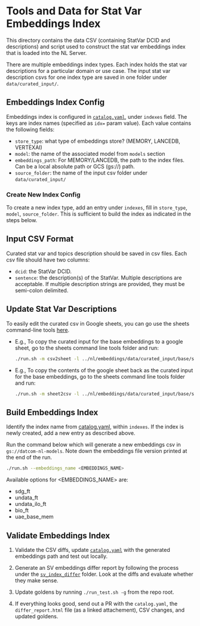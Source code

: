 # Tools and Data for Stat Var Embeddings Index

This directory contains the data CSV (containing StatVar DCID and
descriptions) and script used to construct the stat var embeddings index that
is loaded into the NL Server.

There are multiple embeddings index types. Each index holds the stat var
descriptions for a particular domain or use case. The input stat var
description csvs for one index type are saved in one folder under
`data/curated_input/`.

## Embeddings Index Config

Embeddings index is configured in
[`catalog.yaml`](../../../deploy/nl/catalog.yaml), under `indexes` field. The
keys are index names (specified as `idx=` param value). Each value contains the
following fields:

- `store_type`: what type of embeddings store? (MEMORY, LANCEDB, VERTEXAI)
- `model`: the name of the associated model from `models` section
- `embeddings_path`: For MEMORY/LANCEDB, the path to the index files. Can be a
  local absolute path or GCS (gs://) path.
- `source_folder`: the name of the input csv folder under `data/curated_input/`

### Create New Index Config

To create a new index type, add an entry under `indexes`, fill in `store_type`,
`model`, `source_folder`. This is sufficient to build the index as indicated in
the steps below.

## Input CSV Format

Curated stat var and topics description should be saved in csv files. Each csv
file should have two columns:

- `dcid`: the StatVar DCID.
- `sentence`: the description(s) of the StatVar. Multiple descriptions are
  acceptable. If multiple description strings are provided, they must be
  semi-colon delimited.

## Update Stat Var Descriptions

To easily edit the curated csv in Google sheets, you can go use the sheets
command-line tools [here](../../sheets/).

- E.g., To copy the curated input for the base embeddings to a google sheet, go
  to the sheets command line tools folder and run:

  ```bash
  ./run.sh -m csv2sheet -l ../nl/embeddings/data/curated_input/base/sheets_svs.csv [-s <sheets_url>] [-w <worksheet_name>]
  ```

- E.g., To copy the contents of the google sheet back as the curated input for
  the base embeddings, go to the sheets command line tools folder and run:

  ```bash
  ./run.sh -m sheet2csv -l ../nl/embeddings/data/curated_input/base/sheets_svs.csv -s <sheets_url> -w <worksheet_name>
  ```

## Build Embeddings Index

Identify the index name from [catalog.yaml](../../../deploy/nl/catalog.yaml),
within `indexes`. If the index is newly created, add a new entry as described
above.

Run the command below which will generate a new embeddings csv in
`gs://datcom-nl-models`. Note down the embeddings file version printed at the
end of the run.

```bash
./run.sh --embeddings_name <EMBEDDINGS_NAME>
```

Available options for <EMBEDDINGS_NAME> are:

- sdg_ft
- undata_ft
- undata_ilo_ft
- bio_ft
- uae_base_mem

## Validate Embeddings Index

1. Validate the CSV diffs, update
   [`catalog.yaml`](../../../deploy/nl/catalog.yaml) with the generated
   embeddings path and test out locally.

1. Generate an SV embeddings differ report by following the process under the
   [`sv_index_differ`](../svindex_differ/README.md) folder. Look
   at the diffs and evaluate whether they make sense.

1. Update goldens by running `./run_test.sh -g` from the repo root.

1. If everything looks good, send out a PR with the `catalog.yaml`, the
   `differ_report.html` file (as a linked attachement), CSV changes, and updated
   goldens.
